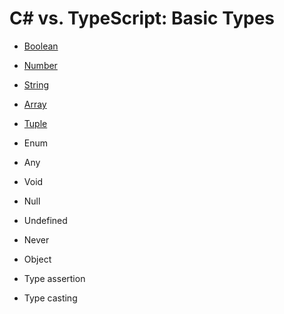 # C# vs. TypeScript: Basic Types

* [Boolean](../../09/29/csharp-vs-typescript-basic-types-boolean.md)
* [Number](../../09/30/csharp-vs-typescript-basic-types-number.md)
* [String](../../10/01/csharp-vs-typescript-basic-types-string.md)
* [Array](../../10/02/csharp-vs-typescript-basic-types-array.md)
* [Tuple](../../10/04/csharp-vs-typescript-basic-types-tuple.md)

* Enum
* Any
* Void
* Null
* Undefined
* Never
* Object

* Type assertion
* Type casting
